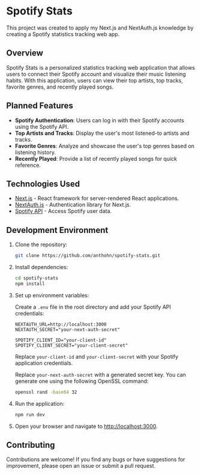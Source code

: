 # Spotify Stats

This project was created to apply my Next.js and NextAuth.js knowledge by creating a Spotify statistics tracking web app.

## Overview

Spotify Stats is a personalized statistics tracking web application that allows users to connect their Spotify account and visualize their music listening habits. With this application, users can view their top artists, top tracks, favorite genres, and recently played songs.

## Planned Features

- **Spotify Authentication**: Users can log in with their Spotify accounts using the Spotify API.
- **Top Artists and Tracks**: Display the user's most listened-to artists and tracks.
- **Favorite Genres**: Analyze and showcase the user's top genres based on listening history.
- **Recently Played**: Provide a list of recently played songs for quick reference.

## Technologies Used

- [Next.js](https://nextjs.org/) - React framework for server-rendered React applications.
- [NextAuth.js](https://next-auth.js.org/) - Authentication library for Next.js.
- [Spotify API](https://developer.spotify.com/documentation/web-api/) - Access Spotify user data.

## Development Environment

1. Clone the repository:

    ```bash
    git clone https://github.com/anthohn/spotify-stats.git
    ```

2. Install dependencies:

    ```bash
    cd spotify-stats
    npm install
    ```

3. Set up environment variables:

    Create a `.env` file in the root directory and add your Spotify API credentials:

    ```env
    NEXTAUTH_URL=http://localhost:3000
    NEXTAUTH_SECRET="your-next-auth-secret"

    SPOTIFY_CLIENT_ID="your-client-id"
    SPOTIFY_CLIENT_SECRET="your-client-secret"
    ```

    Replace `your-client-id` and `your-client-secret` with your Spotify application credentials.
   
    Replace `your-next-auth-secret` with a generated secret key. You can generate one using the following OpenSSL command:
    ```bash
    openssl rand -base64 32
    ````

5. Run the application:

    ```bash
    npm run dev
    ```

6. Open your browser and navigate to [http://localhost:3000](http://localhost:3000).

## Contributing

Contributions are welcome! If you find any bugs or have suggestions for improvement, please open an issue or submit a pull request.
